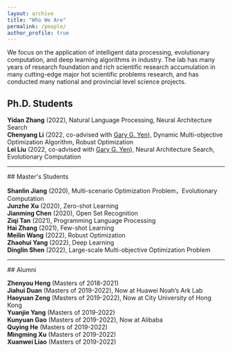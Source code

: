 ```yaml
---
layout: archive
title: "Who We Are"
permalink: /people/
author_profile: true
---
```


We focus on the application of intelligent data processing, evolutionary computation, and deep learning algorithms in industry. The lab has many years of research foundation and rich scientific research accumulation in many cutting-edge major hot scientific problems research, and has conducted many national and provincial level science projects.

## Ph.D. Students

**Yidan Zhang** (2022), Natural Language Processing, Neural Architecture Search<br>
**Chenyang Li** (2022, co-advised with [Gary G. Yen](https://experts.okstate.edu/gyen)), Dynamic Multi-objective Optimization Algorithm, Robust Optimization<br>
**Lei Liu** (2022, co-advised with [Gary G. Yen](https://experts.okstate.edu/gyen)), Neural Architecture Search, Evolutionary Computation<br>

<hr/> 
## Master's Students

**Shanlin Jiang** (2020), Multi-scenario Optimization Problem，Evolutionary Computation<br>
**Junzhe Xu** (2020), Zero-shot Learning<br>
**Jianming Chen** (2020), Open Set Recognition<br>
**Ziqi Tan** (2021), Programming Language Processing<br>
**Hai Zhang** (2021), Few-shot Learning<br>
**Meilin Wang** (2022), Robust Optimization<br>
**Zhaohui Yang** (2022), Deep Learning<br>
**Dinglin Shen** (2022), Large-scale Multi-objective Optimization Problem<br>

<hr/> 
## Alumni

**Zhenyou Heng** (Masters of 2018-2021)<br>
**Jiahui Duan** (Masters of 2019-2022), Now at Huawei Noah’s Ark Lab<br>
**Haoyuan Zeng** (Masters of 2019-2022), Now at City University of Hong Kong<br>
**Yuanjie Yang** (Masters of 2019-2022)<br>
**Kunyuan Gao** (Masters of 2019-2022), Now at Alibaba<br>
**Quying He** (Masters of 2019-2022)<br>
**Mingming Xu** (Masters of 2019-2022)<br>
**Xuanwei Liao** (Masters of 2019-2022)<br>
